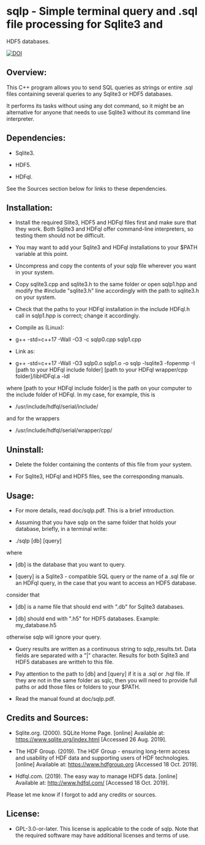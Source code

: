 # sqlp - Simple terminal query and .sql file processing for Sqlite3 and
HDF5 databases.

[![DOI](https://zenodo.org/badge/DOI/10.5281/zenodo.3471779.svg)](https://doi.org/10.5281/zenodo.3471779)


## Overview:

This C++ program allows you to send SQL queries as strings or entire .sql files 
containing several queries to any Sqlite3 or HDF5 databases.

It performs its tasks without using any dot command, so it might be an
alternative for anyone that needs to use Sqlite3 without its command line
interpreter.


## Dependencies:

* Sqlite3.

* HDF5.

* HDFql.

See the Sources section below for links to these dependencies.


## Installation:

* Install the required Slite3, HDF5 and HDFql files first and make sure that
they work. Both Sqlite3 and HDFql offer command-line interpreters, so
testing them should not be difficult.

* You may want to add your Sqlite3 and HDFql installations to your $PATH
variable at this point.

* Uncompress and copy the contents of your sqlp file wherever you want in your
system.

* Copy sqlite3.cpp and sqlite3.h to the same folder or open sqlp1.hpp and
modify the #include "sqlite3.h" line accordingly with the path to sqlite3.h
on your system.

* Check that the paths to your HDFql installation in the include HDFql.h call
in sqlp1.hpp is correct; change it accordingly.


* Compile as (Linux):

- g++ -std=c++17 -Wall -O3 -c sqlp0.cpp sqlp1.cpp

* Link as:

- g++ -std=c++17 -Wall -O3 sqlp0.o sqlp1.o -o sqlp -lsqlite3 -fopenmp -I
  [path to your HDFql include folder]
  [path to your HDFql wrapper/cpp folder]/libHDFql.a -ldl

where [path to your HDFql include folder] is the path on your computer to
the include folder of HDFql. In my case, for example, this is

- /usr/include/hdfql/serial/include/

and for the wrappers

- /usr/include/hdfql/serial/wrapper/cpp/


## Uninstall:

* Delete the folder containing the contents of this file from your system.

* For Sqlite3, HDFql and HDF5 files, see the corresponding manuals.


## Usage:

* For more details, read doc/sqlp.pdf. This is a brief introduction.

* Assuming that you have sqlp on the same folder that holds your database, 
briefly, in a terminal write:

- ./sqlp [db] [query]

where

- [db] is the database that you want to query.

- [query] is a Sqlite3 - compatible SQL query or the name of a .sql file
  or an HDFql query, in the case that you want to access an HDF5 database.

consider that

- [db] is a name file that should end with ".db" for Sqlite3 databases.

- [db] should end with ".h5" for HDF5 databases. Example: my_database.h5

otherwise sqlp will ignore your query.

* Query results are written as a continuous string to sqlp_results.txt. Data 
fields are separated with a "|" character. Results for both Sqlite3 and
HDF5 databases are writteh to this file.

* Pay attention to the path to [db] and [query] if it is a .sql or .hql file.
If they are not in the same folder as sqlc, then you will need to provide
full paths or add those files or folders to your $PATH.

* Read the manual found at doc/sqlp.pdf.


## Credits and Sources:

* Sqlite.org. (2000). SQLite Home Page. [online] Available at: 
https://www.sqlite.org/index.html [Accessed 26 Aug. 2019].

* The HDF Group. (2019). The HDF Group - ensuring long-term access and
usability of HDF data and supporting users of HDF technologies. [online]
Available at: https://www.hdfgroup.org [Accessed 18 Oct. 2019].


* Hdfql.com. (2019). The easy way to manage HDF5 data. [online] Available
at: http://www.hdfql.com/ [Accessed 18 Oct. 2019].


Please let me know if I forgot to add any credits or sources.


## License:

* GPL-3.0-or-later. This license is applicable to the code of sqlp. Note that
the required software may have additional licenses and terms of use.


